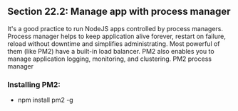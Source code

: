 ## Section 22.2: Manage app with process manager

It's a good practice to run NodeJS apps controlled by process managers. Process manager helps to keep 
application alive forever, restart on failure, reload without downtime and simplifies administrating. 
Most powerful of them (like PM2) have a built-in load balancer. PM2 also enables you to manage 
application logging, monitoring, and clustering. PM2 process manager

### Installing PM2:
- npm install pm2 -g